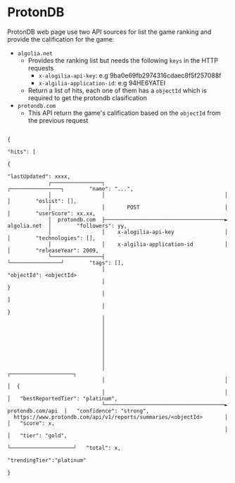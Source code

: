 # ProtonDB

ProtonDB web page use two API sources for list the game ranking and provide the calification for the game:

- `algolia.net`
    - Provides the ranking list but needs the following `keys` in the HTTP requests
      -  `x-alogilia-api-key`: e.g 9ba0e69fb2974316cdaec8f5f257088f
      -  `x-algilia-application-id`: e.g 94HE6YATEI
    - Return a list of hits, each one of them has a `objectId` which is required to get the protondb clasification
- `protondb.com`
    - This API return the game's calification based on the `objectId` from the previous request

```
                                                                                           {
                                                                                            "hits": [
                                                                                              {
                                                                                               "lastUpdated": xxxx,
             ┌────────────────┐                                      ┌────────────────┐        "name": "...",
             │                │                                      │                │        "oslist": [],
             │                │       POST                           │                │        "userScore": xx.xx,
             │  protondb.com  ├──────────────────────────────────────►   algolia.net  │        "followers": yy,
             │                │    x-alogilia-api-key                │                │        "technologies": [],
             │                │    x-algilia-application-id          │                │        "releaseYear": 2009,
             └────────────────┤                                      └────────────────┘        "tags": [],
                              │                                                                "objectId": <objectId>
                              │                                                               }
                              │                                                             ]
                              │                                                            }
                              │
                              │
                              │
                              │
                              │
                              │
                              │
                              │
                              │                                      ┌────────────────────┐
                              │                                      │                    │  {
                              │                                      │                    │   "bestReportedTier": "platinum",
                              └──────────────────────────────────────►  protondb.com/api  │   "confidence": "strong",
  https://www.protondb.com/api/v1/reports/summaries/<objectId>       │                    │   "score": x,
                                                                     │                    │   "tier": "gold",
                                                                     └────────────────────┘   "total": x,
                                                                                              "trendingTier":"platinum"
                                                                                             }
```

<!-- ## Algolia Query
fetch("https://94he6yatei-dsn.algolia.net/1/indexes/steamdb/query", {
  "headers": {
    "accept": "*/*",
    "accept-language": "en-US,en;q=0.9",
    "content-type": "application/x-www-form-urlencoded",
    "sec-ch-ua": "\"Chromium\";v=\"110\", \"Not A(Brand\";v=\"24\", \"Brave\";v=\"110\"",
    "sec-ch-ua-mobile": "?0",
    "sec-ch-ua-platform": "\"Linux\"",
    "sec-fetch-dest": "empty",
    "sec-fetch-mode": "cors",
    "sec-fetch-site": "cross-site",
    "sec-gpc": "1",
    "x-algolia-api-key": "9ba0e69fb2974316cdaec8f5f257088f",
    "x-algolia-application-id": "94HE6YATEI",
    "Referer": "https://www.protondb.com/",
    "Referrer-Policy": "strict-origin-when-cross-origin"
  },
  "body": "{\"query\":\"fifaç\",\"attributesToHighlight\":[],\"attributesToSnippet\":[],\"facets\":[\"tags\"],\"facetFilters\":[[\"appType:Game\"]],\"hitsPerPage\":50,\"attributesToRetrieve\":[\"lastUpdated\",\"name\",\"objectID\",\"followers\",\"oslist\",\"releaseYear\",\"tags\",\"technologies\",\"userScore\"],\"page\":0}",
  "method": "POST"
});

Min request for http call
curl 'https://94he6yatei-dsn.algolia.net/1/indexes/steamdb/query' \
  -H 'Accept: */*' \
  -H 'Accept-Language: en-US,en;q=0.5' \
  -H 'Connection: keep-alive' \
  -H 'Origin: https://www.protondb.com' \
  -H 'Referer: https://www.protondb.com/' \
  -H 'content-type: application/x-www-form-urlencoded' \
  -H 'x-algolia-api-key: 9ba0e69fb2974316cdaec8f5f257088f' \
  -H 'x-algolia-application-id: 94HE6YATEI' \
  --data-raw '{"query":"acu","attributesToHighlight":[],"attributesToSnippet":[],"facets":["tags"],"facetFilters":[["appType:Game"]],"hitsPerPage":50,"attributesToRetrieve":["lastUpdated","name","objectID","followers","oslist","releaseYear","tags","technologies","userScore"],"page":0}' \
  --compressed

curl 'https://94he6yatei-dsn.algolia.net/1/indexes/*/queries?x-algolia-agent=Algolia%20for%20JavaScript%20(4.14.3)%3B%20Browser%20(lite)%3B%20instantsearch.js%20(4.51.1)%3B%20JS%20Helper%20(3.11.3)&x-algolia-api-key=473ed43952f78955d6cf0ea73bc6cc63&x-algolia-application-id=94HE6YATEI' \
  -H 'Accept: */*' \
  -H 'Accept-Language: en-US,en;q=0.8' \
  -H 'Connection: keep-alive' \
  -H 'Origin: https://steamdb.info' \
  -H 'Referer: https://steamdb.info/' \
  -H 'Sec-Fetch-Dest: empty' \
  -H 'Sec-Fetch-Mode: cors' \
  -H 'Sec-Fetch-Site: cross-site' \
  -H 'Sec-GPC: 1' \
  -H 'User-Agent: Mozilla/5.0 (X11; Linux x86_64) AppleWebKit/537.36 (KHTML, like Gecko) Chrome/110.0.0.0 Safari/537.36' \
  -H 'content-type: application/x-www-form-urlencoded' \
  -H 'sec-ch-ua: "Chromium";v="110", "Not A(Brand";v="24", "Brave";v="110"' \
  -H 'sec-ch-ua-mobile: ?0' \
  -H 'sec-ch-ua-platform: "Linux"' \
  --data-raw '{"requests":[{"indexName":"steamdb","params":"attributesToHighlight=%5B%22name%22%5D&attributesToRetrieve=%5B%22lastUpdated%22%2C%22name%22%2C%22oslist%22%2C%22price_us%22%2C%22releaseYear%22%2C%22userScore%22%5D&facets=%5B%22tags%22%2C%22multiplayerCategories%22%2C%22categories%22%2C%22vrCategories%22%2C%22languages%22%2C%22languagesAudio%22%2C%22languagesSubtitles%22%2C%22technologies%22%2C%22appType%22%2C%22userScore%22%2C%22oslist%22%2C%22developer%22%2C%22publisher%22%2C%22price_us%22%2C%22releaseYear%22%5D&highlightPostTag=__%2Fais-highlight__&highlightPreTag=__ais-highlight__&hitsPerPage=40&maxValuesPerFacet=200&page=0&query=gta&tagFilters="}]}' \
  --compressed

curl 'https://94he6yatei-dsn.algolia.net/1/indexes/steamdb/query?x-algolia-agent=Algolia%20for%20JavaScript%20(4.13.0)%3B%20Browser' \
  -H 'Accept: */*' \
  -H 'Accept-Language: en-US,en;q=0.7' \
  -H 'Connection: keep-alive' \
  -H 'Origin: https://www.protondb.com' \
  -H 'Referer: https://www.protondb.com/' \
  -H 'Sec-Fetch-Dest: empty' \
  -H 'Sec-Fetch-Mode: cors' \
  -H 'Sec-Fetch-Site: cross-site' \
  -H 'Sec-GPC: 1' \
  -H 'User-Agent: Mozilla/5.0 (X11; Linux x86_64) AppleWebKit/537.36 (KHTML, like Gecko) Chrome/110.0.0.0 Safari/537.36' \
  -H 'content-type: application/x-www-form-urlencoded' \
  -H 'sec-ch-ua: "Chromium";v="110", "Not A(Brand";v="24", "Brave";v="110"' \
  -H 'sec-ch-ua-mobile: ?0' \
  -H 'sec-ch-ua-platform: "Linux"' \
  -H 'x-algolia-api-key: 9ba0e69fb2974316cdaec8f5f257088f' \
  -H 'x-algolia-application-id: 94HE6YATEI' \
  --data-raw '{"query":"gta","attributesToHighlight":[],"attributesToSnippet":[],"facets":["tags"],"facetFilters":[["appType:Game"]],"hitsPerPage":50,"attributesToRetrieve":["lastUpdated","name","objectID","followers","oslist","releaseYear","tags","technologies","userScore"],"page":0}' \
  --compressed

Get ObjectID


## Protondb Query
https://www.protondb.com/api/v1/reports/summaries/802020.json

curl 'https://www.protondb.com/api/v1/reports/summaries/802020.json' \
  -H 'authority: www.protondb.com' \
  -H 'accept: */*' \
  -H 'accept-language: en-US,en;q=0.5' \
  -H 'cookie: browserid=2798450749121349331; steamCountry=BR%7C594c1452a95f2ca630c287df316e843a' \
  -H 'referer: https://www.protondb.com/search?q=acu' \
  -H 'sec-ch-ua: "Not?A_Brand";v="8", "Chromium";v="108", "Brave";v="108"' \
  -H 'sec-ch-ua-mobile: ?0' \
  -H 'sec-ch-ua-platform: "Linux"' \
  -H 'sec-fetch-dest: empty' \
  -H 'sec-fetch-mode: cors' \
  -H 'sec-fetch-site: same-origin' \
  -H 'sec-gpc: 1' \
  -H 'user-agent: Mozilla/5.0 (X11; Linux x86_64) AppleWebKit/537.36 (KHTML, like Gecko) Chrome/108.0.0.0 Safari/537.36' \
  --compressed

  curl 'https://www.protondb.com/api/v1/reports/summaries/1486440.json' \
  -H 'authority: www.protondb.com' \
  -H 'accept: */*' \
  -H 'accept-language: en-US,en;q=0.8' \
  -H 'referer: https://www.protondb.com/search?q=count' \
  -H 'sec-ch-ua: "Chromium";v="110", "Not A(Brand";v="24", "Brave";v="110"' \
  -H 'sec-ch-ua-mobile: ?0' \
  -H 'sec-ch-ua-platform: "Linux"' \
  -H 'sec-fetch-dest: empty' \
  -H 'sec-fetch-mode: cors' \
  -H 'sec-fetch-site: same-origin' \
  -H 'sec-gpc: 1' \
  -H 'user-agent: Mozilla/5.0 (X11; Linux x86_64) AppleWebKit/537.36 (KHTML, like Gecko) Chrome/110.0.0.0 Safari/537.36' \
  --compressed
-->

